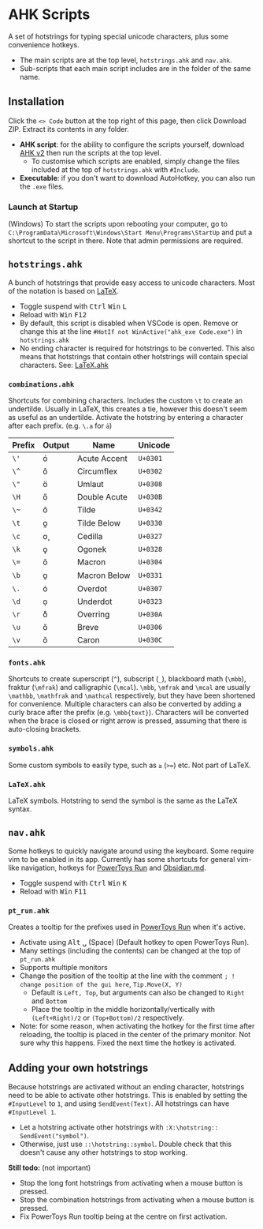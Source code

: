 # AHK Scripts

A set of hotstrings for typing special unicode characters, plus some convenience hotkeys.

- The main scripts are at the top level, `hotstrings.ahk` and `nav.ahk`.
- Sub-scripts that each main script includes are in the folder of the same name.


## Installation

Click the `<> Code` button at the top right of this page, then click Download ZIP. Extract its contents in any folder.
- **AHK script**: for the ability to configure the scripts yourself, download [AHK v2](https://www.autohotkey.com/v2/) then run the scripts at the top level.
  - To customise which scripts are enabled, simply change the files included at the top of `hotstrings.ahk` with `#Include`.
- **Executable**: if you don't want to download AutoHotkey, you can also run the `.exe` files.


### Launch at Startup

(Windows) To start the scripts upon rebooting your computer, go to `C:\ProgramData\Microsoft\Windows\Start Menu\Programs\StartUp` and put a shortcut to the script in there. Note that admin permissions are required.



## `hotstrings.ahk`

A bunch of hotstrings that provide easy access to unicode characters. Most of the notation is based on [LaTeX](https://oeis.org/wiki/List_of_LaTeX_mathematical_symbols).
- Toggle suspend with <kbd>Ctrl</kbd> <kbd>Win</kbd> <kbd>L</kbd>
- Reload with <kbd>Win</kbd> <kbd>F12</kbd>
- By default, this script is disabled when VSCode is open. Remove or change this at the line `#HotIf not WinActive("ahk_exe Code.exe")` in `hotstrings.ahk`
- No ending character is required for hotstrings to be converted. This also means that hotstrings that contain other hotstrings will contain special characters. See: [LaTeX.ahk](#latexahk)


### `combinations.ahk`

Shortcuts for combining characters. Includes the custom `\t` to create an undertilde. Usually in LaTeX, this creates a tie, however this doesn't seem as useful as an undertilde.
Activate the hotstring by entering a character after each prefix. (e.g. `\.a` for `ȧ`)

| Prefix | Output | Name         | Unicode  |
| ------ | ------ | ------------ | -------- |
| `\'`   | ó      | Acute Accent | `U+0301` |
| `\^`   | ô      | Circumflex   | `U+0302` |
| `\"`   | ö      | Umlaut       | `U+0308` |
| `\H`   | ő      | Double Acute | `U+030B` |
| `\~`   | o͂      | Tilde        | `U+0342` |
| `\t`   | o̰      | Tilde Below  | `U+0330` |
| `\c`   | o̧      | Cedilla      | `U+0327` |
| `\k`   | ǫ      | Ogonek       | `U+0328` |
| `\=`   | ō      | Macron       | `U+0304` |
| `\b`   | o̱      | Macron Below | `U+0331` |
| `\.`   | ȯ      | Overdot      | `U+0307` |
| `\d`   | ọ      | Underdot     | `U+0323` |
| `\r`   | o̊      | Overring     | `U+030A` |
| `\u`   | ŏ      | Breve        | `U+0306` |
| `\v`   | ǒ      | Caron        | `U+030C` |


### `fonts.ahk`

Shortcuts to create superscript (`^`), subscript (`_`), blackboard math (`\mbb`), fraktur (`\mfrak`) and calligraphic (`\mcal`). `\mbb`, `\mfrak` and `\mcal` are usually `\mathbb`, `\mathfrak` and `\mathcal` respectively, but they have been shortened for convenience.
Multiple characters can also be converted by adding a curly brace after the prefix (e.g. `\mbb{text}`). Characters will be converted when the brace is closed or right arrow is pressed, assuming that there is auto-closing brackets.


### `symbols.ahk`

Some custom symbols to easily type, such as `≥` (`>=`) etc. Not part of LaTeX.


### `LaTeX.ahk`

LaTeX symbols. Hotstring to send the symbol is the same as the LaTeX syntax.


## `nav.ahk`

Some hotkeys to quickly navigate around using the keyboard. Some require vim to be enabled in its app. Currently has some shortcuts for general vim-like navigation, hotkeys for [PowerToys Run](https://learn.microsoft.com/en-gb/windows/powertoys/run) and [Obsidian.md](https://obsidian.md/).
- Toggle suspend with <kbd>Ctrl</kbd> <kbd>Win</kbd> <kbd>K</kbd>
- Reload with <kbd>Win</kbd> <kbd>F11</kbd>


### `pt_run.ahk`

Creates a tooltip for the prefixes used in [PowerToys Run](https://learn.microsoft.com/en-gb/windows/powertoys/run) when it's active.
- Activate using <kbd>Alt</kbd> <kbd>␣</kbd> (Space) (Default hotkey to open PowerToys Run).
- Many settings (including the contents) can be changed at the top of `pt_run.ahk`
- Supports multiple monitors
- Change the position of the tooltip at the line with the comment `; ! change position of the gui here`, `Tip.Move(X, Y)`
  - Default is `Left, Top`, but arguments can also be changed to `Right` and `Bottom`
  - Place the tooltip in the middle horizontally/vertically with `(Left+Right)/2` or `(Top+Bottom)/2` respectively.
- Note: for some reason, when activating the hotkey for the first time after reloading, the tooltip is placed in the center of the primary monitor. Not sure why this happens. Fixed the next time the hotkey is activated.


## Adding your own hotstrings

Because hotstrings are activated without an ending character, hotstrings need to be able to activate other hotstrings. This is enabled by setting the `#InputLevel` to `1`, and using `SendEvent(Text)`. All hotstrings can have `#InputLevel 1`. 
- Let a hotstring activate other hotstrings with `:X:\hotstring:: SendEvent("symbol")`.
- Otherwise, just use `::\hotstring::symbol`. Double check that this doesn't cause any other hotstrings to stop working.

**Still todo:** (not important)

- Stop the long font hotstrings from activating when a mouse button is pressed.
- Stop the combination hotstrings from activating when a mouse button is pressed.
- Fix PowerToys Run tooltip being at the centre on first activation.